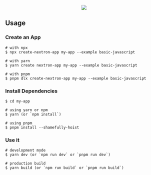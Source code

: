 <p align="center"><img src="https://i.imgur.com/X7dSE68.png"></p>

## Usage

### Create an App

```
# with npx
$ npx create-nextron-app my-app --example basic-javascript

# with yarn
$ yarn create nextron-app my-app --example basic-javascript

# with pnpm
$ pnpm dlx create-nextron-app my-app --example basic-javascript
```

### Install Dependencies

```
$ cd my-app

# using yarn or npm
$ yarn (or `npm install`)

# using pnpm
$ pnpm install --shamefully-hoist
```

### Use it

```
# development mode
$ yarn dev (or `npm run dev` or `pnpm run dev`)

# production build
$ yarn build (or `npm run build` or `pnpm run build`)
```
